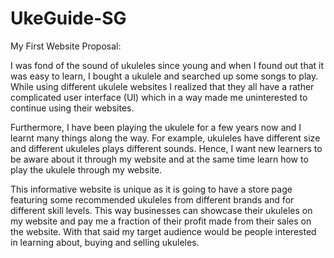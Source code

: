 # UkeGuide-SG
My First Website Proposal:

I was fond of the sound of ukuleles since young and when I found out that it was easy to learn, I bought a ukulele and searched up some songs to play. While using different ukulele websites I realized that they all have a rather complicated user interface (UI) which in a way made me uninterested to continue using their websites.

Furthermore, I have been playing the ukulele for a few years now and I learnt many things along the way. For example, ukuleles have different size and different ukuleles plays different sounds. Hence, I want new learners to be aware about it through my website and at the same time learn how to play the ukulele through my website.

This informative website is unique as it is going to have a store page featuring some recommended ukuleles from different brands and for different skill levels. This way businesses can showcase their ukuleles on my website and pay me a fraction of their profit made from their sales on the website. With that said my target audience would be people interested in learning about, buying and selling ukuleles.
